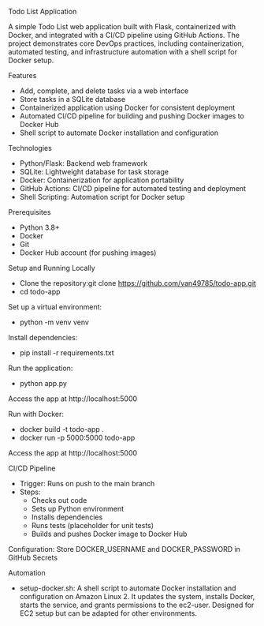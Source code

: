 Todo List Application

A simple Todo List web application built with Flask, containerized with Docker, and integrated with a CI/CD pipeline using GitHub Actions. The project demonstrates core DevOps practices, including containerization, automated testing, and infrastructure automation with a shell script for Docker setup.

Features
  - Add, complete, and delete tasks via a web interface
  - Store tasks in a SQLite database
  - Containerized application using Docker for consistent deployment
  - Automated CI/CD pipeline for building and pushing Docker images to Docker Hub
  - Shell script to automate Docker installation and configuration

Technologies
  - Python/Flask: Backend web framework
  - SQLite: Lightweight database for task storage
  - Docker: Containerization for application portability
  - GitHub Actions: CI/CD pipeline for automated testing and deployment
  - Shell Scripting: Automation script for Docker setup

Prerequisites
  - Python 3.8+
  - Docker
  - Git
  - Docker Hub account (for pushing images)

Setup and Running Locally
  - Clone the repository:git clone https://github.com/van49785/todo-app.git
  - cd todo-app

Set up a virtual environment:
  - python -m venv venv



Install dependencies:
  - pip install -r requirements.txt


Run the application:
  - python app.py


Access the app at http://localhost:5000


Run with Docker:
  - docker build -t todo-app .
  - docker run -p 5000:5000 todo-app


Access the app at http://localhost:5000


CI/CD Pipeline

- Trigger: Runs on push to the main branch
- Steps:
    + Checks out code
    + Sets up Python environment
    + Installs dependencies
    + Runs tests (placeholder for unit tests)
    + Builds and pushes Docker image to Docker Hub


Configuration: Store DOCKER_USERNAME and DOCKER_PASSWORD in GitHub Secrets

Automation

- setup-docker.sh: A shell script to automate Docker installation and configuration on Amazon Linux 2. It updates the system, installs Docker, starts the service, and grants permissions to the ec2-user. Designed for EC2 setup but can be adapted for other environments.


